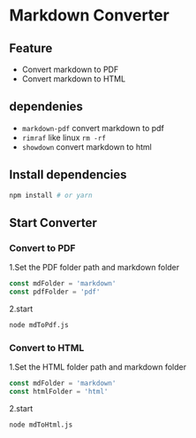 # Markdown Converter

## Feature

 - Convert markdown to PDF
 - Convert markdown to HTML

## dependenies

 - `markdown-pdf` convert markdown to pdf
 - `rimraf` like linux `rm -rf`
 - `showdown` convert markdown to html

## Install dependencies
```bash
npm install # or yarn
```

## Start Converter

### Convert to PDF
1.Set the PDF folder path and markdown folder
```javascript
const mdFolder = 'markdown'
const pdfFolder = 'pdf'
```

2.start
```bash
node mdToPdf.js
```

### Convert to HTML
1.Set the HTML folder path and markdown folder
```javascript
const mdFolder = 'markdown'
const htmlFolder = 'html'
```

2.start
```bash
node mdToHtml.js
```
